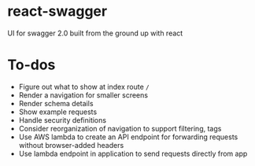 # react-swagger
UI for swagger 2.0 built from the ground up with react

# To-dos
* Figure out what to show at index route `/`
* Render a navigation for smaller screens
* Render schema details
* Show example requests
* Handle security definitions
* Consider reorganization of navigation to support filtering, tags
* Use AWS lambda to create an API endpoint for forwarding requests without browser-added headers
* Use lambda endpoint in application to send requests directly from app